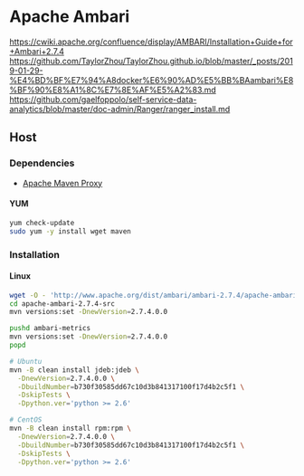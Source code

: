 # Apache Ambari

https://cwiki.apache.org/confluence/display/AMBARI/Installation+Guide+for+Ambari+2.7.4
https://github.com/TaylorZhou/TaylorZhou.github.io/blob/master/_posts/2019-01-29-%E4%BD%BF%E7%94%A8docker%E6%90%AD%E5%BB%BAambari%E8%BF%90%E8%A1%8C%E7%8E%AF%E5%A2%83.md
https://github.com/gaelfoppolo/self-service-data-analytics/blob/master/doc-admin/Ranger/ranger_install.md

## Host

### Dependencies

- [Apache Maven Proxy](/apache_maven#proxy)

#### YUM

```sh
yum check-update
sudo yum -y install wget maven
```

### Installation

#### Linux

```sh
wget -O - 'http://www.apache.org/dist/ambari/ambari-2.7.4/apache-ambari-2.7.4-src.tar.gz' | tar -xz
cd apache-ambari-2.7.4-src
mvn versions:set -DnewVersion=2.7.4.0.0

pushd ambari-metrics
mvn versions:set -DnewVersion=2.7.4.0.0
popd

# Ubuntu
mvn -B clean install jdeb:jdeb \
  -DnewVersion=2.7.4.0.0 \
  -DbuildNumber=b730f30585dd67c10d3b841317100f17d4b2c5f1 \
  -DskipTests \
  -Dpython.ver='python >= 2.6'

# CentOS
mvn -B clean install rpm:rpm \
  -DnewVersion=2.7.4.0.0 \
  -DbuildNumber=b730f30585dd67c10d3b841317100f17d4b2c5f1 \
  -DskipTests \
  -Dpython.ver='python >= 2.6'
```
